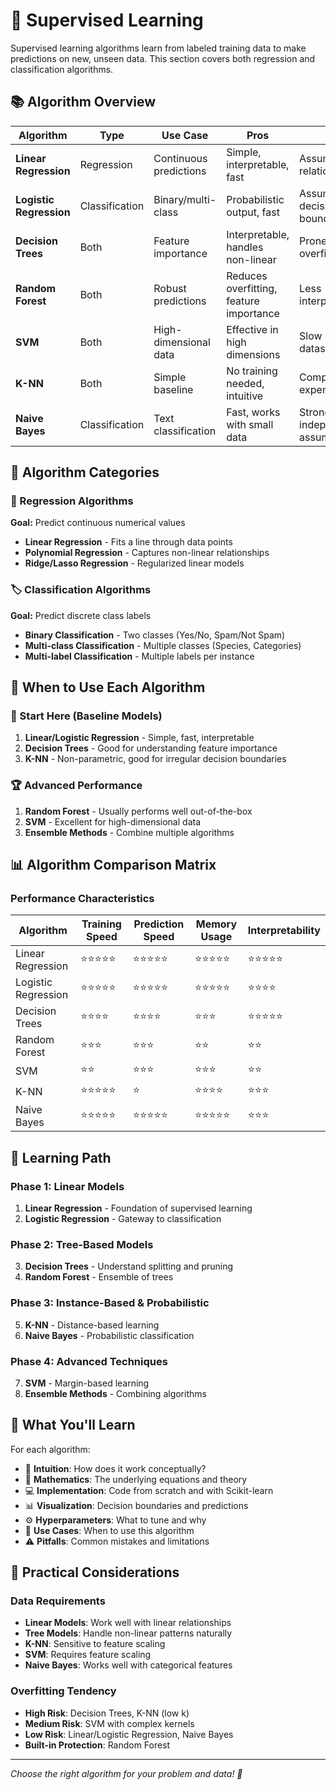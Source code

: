 # 🎯 Supervised Learning

Supervised learning algorithms learn from labeled training data to make predictions on new, unseen data. This section covers both regression and classification algorithms.

## 📚 Algorithm Overview

| Algorithm | Type | Use Case | Pros | Cons |
|-----------|------|----------|------|------|
| **Linear Regression** | Regression | Continuous predictions | Simple, interpretable, fast | Assumes linear relationship |
| **Logistic Regression** | Classification | Binary/multi-class | Probabilistic output, fast | Assumes linear decision boundary |
| **Decision Trees** | Both | Feature importance | Interpretable, handles non-linear | Prone to overfitting |
| **Random Forest** | Both | Robust predictions | Reduces overfitting, feature importance | Less interpretable |
| **SVM** | Both | High-dimensional data | Effective in high dimensions | Slow on large datasets |
| **K-NN** | Both | Simple baseline | No training needed, intuitive | Computationally expensive |
| **Naive Bayes** | Classification | Text classification | Fast, works with small data | Strong independence assumption |

## 🔄 Algorithm Categories

### 🔢 Regression Algorithms
**Goal:** Predict continuous numerical values

- **Linear Regression** - Fits a line through data points
- **Polynomial Regression** - Captures non-linear relationships
- **Ridge/Lasso Regression** - Regularized linear models

### 🏷️ Classification Algorithms
**Goal:** Predict discrete class labels

- **Binary Classification** - Two classes (Yes/No, Spam/Not Spam)
- **Multi-class Classification** - Multiple classes (Species, Categories)
- **Multi-label Classification** - Multiple labels per instance

## 🎯 When to Use Each Algorithm

### 🚀 Start Here (Baseline Models)
1. **Linear/Logistic Regression** - Simple, fast, interpretable
2. **Decision Trees** - Good for understanding feature importance
3. **K-NN** - Non-parametric, good for irregular decision boundaries

### 🏆 Advanced Performance
1. **Random Forest** - Usually performs well out-of-the-box
2. **SVM** - Excellent for high-dimensional data
3. **Ensemble Methods** - Combine multiple algorithms

## 📊 Algorithm Comparison Matrix

### Performance Characteristics
| Algorithm | Training Speed | Prediction Speed | Memory Usage | Interpretability |
|-----------|----------------|------------------|--------------|------------------|
| Linear Regression | ⭐⭐⭐⭐⭐ | ⭐⭐⭐⭐⭐ | ⭐⭐⭐⭐⭐ | ⭐⭐⭐⭐⭐ |
| Logistic Regression | ⭐⭐⭐⭐⭐ | ⭐⭐⭐⭐⭐ | ⭐⭐⭐⭐⭐ | ⭐⭐⭐⭐ |
| Decision Trees | ⭐⭐⭐⭐ | ⭐⭐⭐⭐ | ⭐⭐⭐ | ⭐⭐⭐⭐⭐ |
| Random Forest | ⭐⭐⭐ | ⭐⭐⭐ | ⭐⭐ | ⭐⭐ |
| SVM | ⭐⭐ | ⭐⭐⭐ | ⭐⭐⭐ | ⭐⭐ |
| K-NN | ⭐⭐⭐⭐⭐ | ⭐ | ⭐⭐⭐⭐ | ⭐⭐⭐ |
| Naive Bayes | ⭐⭐⭐⭐⭐ | ⭐⭐⭐⭐⭐ | ⭐⭐⭐⭐⭐ | ⭐⭐⭐ |

## 🎯 Learning Path

### Phase 1: Linear Models
1. **Linear Regression** - Foundation of supervised learning
2. **Logistic Regression** - Gateway to classification

### Phase 2: Tree-Based Models
3. **Decision Trees** - Understand splitting and pruning
4. **Random Forest** - Ensemble of trees

### Phase 3: Instance-Based & Probabilistic
5. **K-NN** - Distance-based learning
6. **Naive Bayes** - Probabilistic classification

### Phase 4: Advanced Techniques
7. **SVM** - Margin-based learning
8. **Ensemble Methods** - Combining algorithms

## 📝 What You'll Learn

For each algorithm:
- 🧠 **Intuition**: How does it work conceptually?
- 🔢 **Mathematics**: The underlying equations and theory
- 💻 **Implementation**: Code from scratch and with Scikit-learn
- 📊 **Visualization**: Decision boundaries and predictions
- ⚙️ **Hyperparameters**: What to tune and why
- 🎯 **Use Cases**: When to use this algorithm
- ⚠️ **Pitfalls**: Common mistakes and limitations

## 🔧 Practical Considerations

### Data Requirements
- **Linear Models**: Work well with linear relationships
- **Tree Models**: Handle non-linear patterns naturally
- **K-NN**: Sensitive to feature scaling
- **SVM**: Requires feature scaling
- **Naive Bayes**: Works well with categorical features

### Overfitting Tendency
- **High Risk**: Decision Trees, K-NN (low k)
- **Medium Risk**: SVM with complex kernels
- **Low Risk**: Linear/Logistic Regression, Naive Bayes
- **Built-in Protection**: Random Forest

---

*Choose the right algorithm for your problem and data! 🎯*
